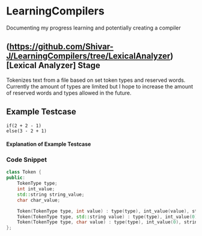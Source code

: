# LearningCompilers
Documenting my progress learning and potentially creating a compiler

## (https://github.com/Shivar-J/LearningCompilers/tree/LexicalAnalyzer)[Lexical Analyzer] Stage
Tokenizes text from a file based on set token types and reserved words. Currently the amount of types are limited but I hope to increase the amount of reserved words and types allowed in the future.

## Example Testcase
```
if(2 + 2 - 1)
else(3 - 2 + 1)
```

#### Explanation of Example Testcase

### Code Snippet
```cpp
class Token {
public:
    TokenType type;
    int int_value;
    std::string string_value;
    char char_value;

    Token(TokenType type, int value) : type(type), int_value(value), string_value(""), char_value(' ') {}
    Token(TokenType type, std::string value) : type(type), int_value(0), string_value(value), char_value(' ') {}
    Token(TokenType type, char value) : type(type), int_value(0), string_value(""), char_value(value) {}
};
```
